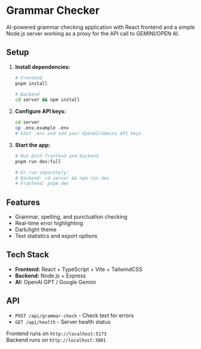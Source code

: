 # Grammar Checker

AI-powered grammar checking application with React frontend and a simple Node.js server working as a proxy for the API call to GEMINI/OPEN AI.

## Setup

1. **Install dependencies:**
   ```bash
   # Frontend
   pnpm install
   
   # Backend  
   cd server && npm install
   ```

2. **Configure API keys:**
   ```bash
   cd server
   cp .env.example .env
   # Edit .env and add your OpenAI/Gemini API keys
   ```

3. **Start the app:**
   ```bash
   # Run both frontend and backend
   pnpm run dev:full
   
   # Or run separately:
   # Backend: cd server && npm run dev  
   # Frontend: pnpm dev
   ```

## Features

- Grammar, spelling, and punctuation checking
- Real-time error highlighting
- Dark/light theme
- Text statistics and export options

## Tech Stack

- **Frontend:** React + TypeScript + Vite + TailwindCSS
- **Backend:** Node.js + Express
- **AI:** OpenAI GPT / Google Gemini

## API

- `POST /api/grammar-check` - Check text for errors
- `GET /api/health` - Server health status

Frontend runs on `http://localhost:5173`  
Backend runs on `http://localhost:3001`